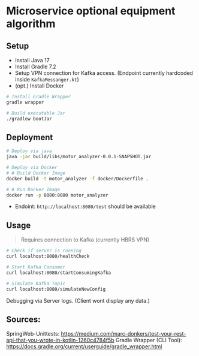# Microservice optional equipment algorithm

## Setup

- Install Java 17
- Install Gradle 7.2
- Setup VPN connection for Kafka access. (Endpoint currently hardcoded inside `KafkaMessanger.kt`)
- (opt.) Install Docker

```bash
# Install Gradle Wrapper
gradle wrapper

# Build executable Jar
./gradlew bootJar
```


## Deployment

```bash
# Deploy via java
java -jar build/libs/motor_analyzer-0.0.1-SNAPSHOT.jar

# Deploy via Docker
# # Build Docker Image
docker build -t motor_analyzer -f docker/Dockerfile .

# # Run Docker Image
docker run -p 8080:8080 motor_analyzer
```

- Endoint: `http://localhost:8080/test` should be available 


## Usage

> Requires connection to Kafka (currently HBRS VPN)

```bash
# Check if server is running
curl localhost:8080/healthCheck

# Start Kafka Consumer
curl localhost:8080/startConsumingKafka

# Simulate Kafka Topic
curl localhost:8080/simulateNewConfig
```

Debugging via Server logs. (Client wont display any data.)


## Sources:

SpringWeb-Unittests: https://medium.com/marc-donkers/test-your-rest-api-that-you-wrote-in-kotlin-1260c4784f5b
Gradle Wrapper (CLI Tool): https://docs.gradle.org/current/userguide/gradle_wrapper.html